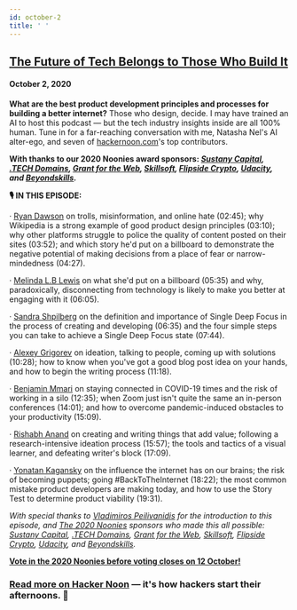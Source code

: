 ```yaml
---
id: october-2
title: ' '
---
```


<h2><a href="https://podcast.hackernoon.com/e/the-future-of-tech-belongs-to-those-who-build-it/">The Future of Tech Belongs to Those Who Build It</a></h2>
<h4>October 2, 2020</h4>

<p>
<strong>What are the best product development principles and processes for building a better internet?</strong> Those who design, decide. I may have trained an AI to host this podcast — but the tech industry insights inside are all 100% human. Tune in for a far-reaching conversation with me, Natasha Nel's AI alter-ego, and seven of <a href="https://hackernoon.com/">hackernoon.com</a>'s top contributors. 
</p>
<strong>With thanks to our 2020 Noonies award sponsors: <em><a href="https://bit.ly/38KPQMB">Sustany Capital</a>, <a href="https://bit.ly/38OYGce">.TECH Domains</a>, <a href="https://bit.ly/3dPJgWk">Grant for the Web</a>, <a href="https://bit.ly/2P3b1At">Skillsoft</a>, <a href="https://bit.ly/3gNQoUY">Flipside Crypto</a>, <a href="https://bit.ly/2ZmoeKD">Udacity</a>, and <a href="https://bit.ly/2Zh2q1O">Beyondskills</a>.</em></strong>
<p>
<strong>🎙️ IN THIS EPISODE:</strong>
</p>
· <a href="https://hackernoon.com/u/ryandawsonuk">Ryan Dawson</a> on trolls, misinformation, and online hate (02:45); why Wikipedia is a strong example of good product design principles (03:10); why other platforms struggle to police the quality of content posted on their sites (03:52); and which story he'd put on a billboard to demonstrate the negative potential of making decisions from a place of fear or narrow-mindedness (04:27).
<p>
· <a href="https://hackernoon.com/u/lblewisauthor">Melinda L.B Lewis</a> on what she'd put on a billboard (05:35) and why, paradoxically, disconnecting from technology is likely to make you better at engaging with it (06:05).
</p>
· <a href="https://hackernoon.com/u/sandra-shpilberg">Sandra Shpilberg</a> on the definition and importance of Single Deep Focus in the process of creating and developing (06:35) and the four simple steps you can take to achieve a Single Deep Focus state (07:44).
<p>
· <a href="https://hackernoon.com/u/alexeygrigorev">Alexey Grigorev</a> on ideation, talking to people, coming up with solutions (10:28); how to know when you've got a good blog post idea on your hands, and how to begin the writing process (11:18).
</p>
· <a href="https://hackernoon.com/u/benmmar">Benjamin Mmari</a> on staying connected in COVID-19 times and the risk of working in a silo (12:35);  when Zoom just isn't quite the same an in-person conferences (14:01); and how to overcome pandemic-induced obstacles to your productivity (15:09).
<p>
· <a href="https://hackernoon.com/u/rish-16">Rishabh Anand</a> on creating and writing things that add value; following a research-intensive ideation process (15:57); the tools and tactics of a visual learner, and defeating writer's block (17:09).
</p>
· <a href="https://hackernoon.com/u/yonatan">Yonatan Kagansky</a> on the influence the internet has on our brains; the risk of becoming puppets; going #BackToTheInternet (18:22); the most common mistake product developers are making today, and how to use the Story Test to determine product viability (19:31).
<p>
<em>With special thanks to <a href="https://hackernoon.com/u/RossPeili">Vladimiros Peilivanidis</a> for the introduction to this episode, and <a href="https://noonies.tech/">The 2020 Noonies</a> sponsors who made this all possible: <a href="https://bit.ly/38KPQMB">Sustany Capital</a>, <a href="https://bit.ly/38OYGce">.TECH Domains</a>, <a href="https://bit.ly/3dPJgWk">Grant for the Web</a>, <a href="https://bit.ly/2P3b1At">Skillsoft</a>, <a href="https://bit.ly/3gNQoUY">Flipside Crypto</a>, <a href="https://bit.ly/2ZmoeKD">Udacity</a>, and <a href="https://bit.ly/2Zh2q1O">Beyondskills</a>.</em>
</p>
<strong><a href="http://noonies.tech/">Vote in the 2020 Noonies before voting closes on 12 October!</a></strong>
<h3><strong><a href="https://hackernoon.com/">Read more on Hacker Noon</a> — it's how hackers start their afternoons. 🚀</strong></h3>